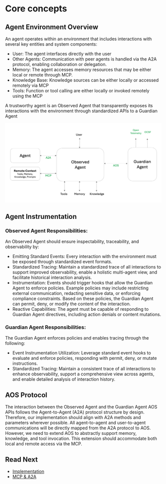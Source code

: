 # Core concepts

## Agent Environment Overview
An agent operates within an environment that includes interactions with several key entities and system components:
- User: The agent interfaces directly with the user
- Other Agents: Communication with peer agents is handled via the A2A protocol, enabling collaboration or delegation.
- Memory: The agent accesses memory resources that may be either local or remote through MCP.
- Knowledge Base: Knowledge sources can be either locally or accessed remotely via MCP
- Tools: Function or tool calling are either locally or invoked remotely using the MCP

A trustworthy agent is an Observed Agent that transparently exposes its interactions with the environment through standardized APIs to a Guardian Agent

![Agent Diagram](./agent_env.png "Agent Environment Diagram")

## Agent Instrumentation

### Observed Agent Responsibilities:
An Observed Agent should ensure inspectability, traceability, and observability by:
- Emitting Standard Events: Every interaction with the environment must be exposed through standardized event formats.
- Standardized Tracing: Maintain a standardized trace of all interactions to support improved observability, enable a holistic multi-agent view, and facilitate historical interaction analysis.
- Instrumentation: Events should trigger hooks that allow the Guardian Agent to enforce policies. Example policies may include restricting external communication, redacting sensitive data, or enforcing compliance constraints. Based on these policies, the Guardian Agent can permit, deny, or modify the content of the interaction.
- Reactive Capabilities: The agent must be capable of responding to Guardian Agent directives, including action denials or content mutations.

### Guardian Agent Responsibilities:
The Guardian Agent enforces policies and enables tracing through the following:
- Event Instrumentation Utilization: Leverage standard event hooks to evaluate and enforce policies, responding with permit, deny, or mutate instructions.
- Standardized Tracing: Maintain a consistent trace of all interactions to enhance observability, support a comprehensive view across agents, and enable detailed analysis of interaction history.

## AOS Protocol

The interaction between the Observed Agent and the Guardian Agent AOS APIs follows the Agent-to-Agent (A2A) protocol structure by design. Therefore, our implementation should align with A2A methods and parameters wherever possible. All agent-to-agent and user-to-agent communications will be directly mapped from the A2A protocol to AOS.
However, we need to extend AOS to abstractly support memory, knowledge, and tool invocation. This extension should accommodate both local and remote access via the MCP.

## Read Next

- [Implementation](./topics/implementation.md)
- [MCP & A2A](./topics/mcp_a2a.md)
